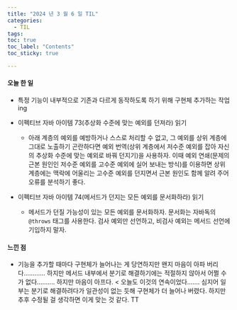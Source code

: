 ```yaml
---
title: "2024 년 3 월 6 일 TIL"
categories:
  - TIL
tags:
toc: true
toc_label: "Contents"
toc_sticky: true

---
```


#### 오늘 한 일

* 특정 기능이 내부적으로 기존과 다르게 동작하도록 하기 위해 구현체 추가하는 작업ing
* 이펙티브 자바 아이템 73(추상화 수준에 맞는 예외를 던져라) 읽기
  * 아래 계층의 예외를 예방하거나 스스로 처리할 수 없고, 그 예외를 상위 계층에 그대로 노출하기 곤란하다면 예외 번역(상위 계층에서 저수준 예외를 잡아 자신의 추상화 수준에 맞는 예외로 바꿔 던지기)을 사용하자. 이때 예외 연쇄(문제의 근본 원인인 저수준 예외를 고수준 예외에 실어 보내는 방식)를 이용하면 상위 계층에는 맥락에 어울리는 고수준 예외를 던지면서 근본 원인도 함께 알려 주어 오류를 분석하기 좋다.

* 이펙티브 자바 아이템 74(메서드가 던지는 모든 예외를 문서화하라) 읽기
  * 메서드가 던질 가능성이 있는 모든 예외를 문서화하자. 문서화는 자바독의 `@throws` 태그를 사용한다. 검사 예외만 선언하고, 비검사 예외는 메서드 선언에 기입하지 말자.




#### 느낀 점

* 기능을 추가할 때마다 구현체가 늘어나는 게 당연하지만 왠지 마음이 아파 버리다............ 하지만 메서드 내부에서 분기로 해결하기에는 적절하지 않아서 어쩔 수가 없다.......... 하지만 마음이 아프다. < 오늘도 이것의 연속이었다....... 심지어 일부는 분기로 해결하려다가 일관성이 없는 듯해 구현체가 더 늘어나 버렸다. 하지만 추후 수정될 걸 생각하면 이게 맞는 것 같다. TT